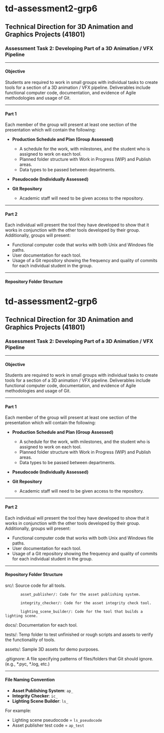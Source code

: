 # td-assessment2-grp6
## Technical Direction for 3D Animation and Graphics Projects (41801)  
### Assessment Task 2: Developing Part of a 3D Animation / VFX Pipeline  

---

#### Objective  
Students are required to work in small groups with individual tasks to create tools for a section of a 3D animation / VFX pipeline. Deliverables include functional computer code, documentation, and evidence of Agile methodologies and usage of Git.

---

#### Part 1  
Each member of the group will present at least one section of the presentation which will contain the following:

- **Production Schedule and Plan (Group Assessed)**
  - A schedule for the work, with milestones, and the student who is assigned to work on each tool.
  - Planned folder structure with Work in Progress (WIP) and Publish areas.
  - Data types to be passed between departments.

- **Pseudocode (Individually Assessed)**

- **Git Repository**
  - Academic staff will need to be given access to the repository.

---

#### Part 2  
Each individual will present the tool they have developed to show that it works in conjunction with the other tools developed by their group. Additionally, groups will present:

- Functional computer code that works with both Unix and Windows file paths.
- User documentation for each tool.
- Usage of a Git repository showing the frequency and quality of commits for each individual student in the group.

---

#### Repository Folder Structure  

# td-assessment2-grp6
## Technical Direction for 3D Animation and Graphics Projects (41801)  
### Assessment Task 2: Developing Part of a 3D Animation / VFX Pipeline  

---

#### Objective  
Students are required to work in small groups with individual tasks to create tools for a section of a 3D animation / VFX pipeline. Deliverables include functional computer code, documentation, and evidence of Agile methodologies and usage of Git.

---

#### Part 1  
Each member of the group will present at least one section of the presentation which will contain the following:

- **Production Schedule and Plan (Group Assessed)**
  - A schedule for the work, with milestones, and the student who is assigned to work on each tool.
  - Planned folder structure with Work in Progress (WIP) and Publish areas.
  - Data types to be passed between departments.

- **Pseudocode (Individually Assessed)**

- **Git Repository**
  - Academic staff will need to be given access to the repository.

---

#### Part 2  
Each individual will present the tool they have developed to show that it works in conjunction with the other tools developed by their group. Additionally, groups will present:

- Functional computer code that works with both Unix and Windows file paths.
- User documentation for each tool.
- Usage of a Git repository showing the frequency and quality of commits for each individual student in the group.

---

#### Repository Folder Structure  
 src/: Source code for all tools.

           asset_publisher/: Code for the asset publishing system.

           integrity_checker/: Code for the asset integrity check tool.

           lighting_scene_builder/: Code for the tool that builds a lighting scene.

   docs/: Documentation for each tool.

   tests/: Temp folder to test unfinished or rough scripts and assets to verify the functionality of tools.

   assets/: Sample 3D assets for demo purposes.

   .gitignore: A file specifying patterns of files/folders that Git should ignore. (e.g., *.pyc, *.log, etc.)

---

#### File Naming Convention  

- **Asset Publishing System**: `ap_`
- **Integrity Checker**: `ic_`
- **Lighting Scene Builder**: `ls_`

For example:  
- Lighting scene pseudocode = `ls_pseudocode`
- Asset publisher test code = `ap_test`
